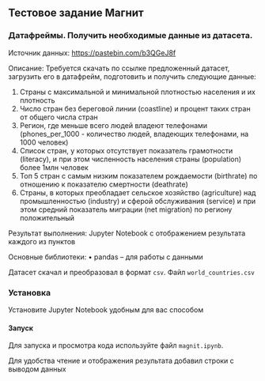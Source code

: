 ## Тестовое задание Mагнит

### Датафреймы. Получить необходимые данные из датасета.

Источник данных: https://pastebin.com/b3QGeJ8f


Описание: Требуется скачать по ссылке предложенный датасет, загрузить его в датафрейм, подготовить и получить следующие данные:

1) Страны с максимальной и минимальной плотностью населения и их плотность
2) Число стран без береговой линии (coastline) и процент таких стран от общего числа стран
3) Регион, где меньше всего людей владеют телефонами (phones_per_1000 - количество людей, владеющих телефонами, на 1000 человек)
4) Список стран, у которых отсутствует показатель грамотности (literacy), и при этом численность населения страны (population) более 1млн человек
5) Топ 5 стран с самым низким показателем рождаемости (birthrate) по отношению к показателю смертности (deathrate)
6) Страны, в которых преобладает сельское хозяйство (agriculture) над промышленностью (industry) и сферой обслуживания (service) и при этом средний показатель миграции (net migration) по региону положительный

Результат выполнения: Jupyter Notebook с отображением результата каждого из пунктов

Основные библиотеки:
•	pandas – для работы с данными

Датасет скачал и преобразовал в формат `csv`. Файл `world_countries.csv`

### Установка

Установите Jupyter Notebook удобным для вас способом

#### Запуск

Для запуска и просмотра кода используйте файл `magnit.ipynb`.

Для удобства чтение и отображения результата добавил строки с выводом данных